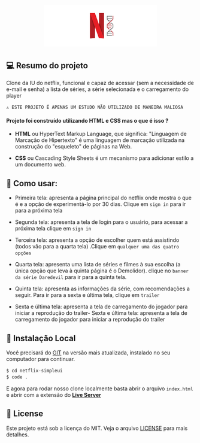 
<h1 align="center">
    <img src="./assets/icon-repo-netflix.png" alt="Netflix Clone by Jhony Walker" width="300px" />
</h1>

## 💻 Resumo do projeto

Clone da IU do netflix, funcional e capaz de acessar (sem a necessidade de e-mail e senha) a lista de séries, a série selecionada e o carregamento do player

```text
⚠ ESTE PROJETO É APENAS UM ESTUDO NÃO UTILIZADO DE MANEIRA MALIOSA
```

#### Projeto foi construído utilizando **HTML** e CSS mas o que é isso ?

- **HTML** ou HyperText Markup Language, que significa: "Linguagem de Marcação de Hipertexto" é uma linguagem de marcação utilizada na construção do "esqueleto" de páginas na Web.

- **CSS** ou Cascading Style Sheets é um mecanismo para adicionar estilo a um documento web.


## :bookmark: Como usar:

 - Primeira tela: apresenta a página principal do netflix onde mostra o que é e a opção de experimentá-lo por 30 dias. Clique em ```sign in``` para ir para a próxima tela

 - Segunda tela: apresenta a tela de login para o usuário, para acessar a próxima tela clique em ```sign in```

 - Terceira tela: apresenta a opção de escolher quem está assistindo (todos vão para a quarta tela) .Clique em   ```qualquer uma das quatro opções```

 - Quarta tela: apresenta uma lista de séries e filmes à sua escolha (a única opção que leva à quinta página é o Demolidor). clique no ```banner da série Daredevil``` para ir para a quinta tela.

 - Quinta tela: apresenta as informações da série, com recomendações a seguir. Para ir para a sexta e última tela, clique em ```trailer```

 - Sexta e última tela: apresenta a tela de carregamento do jogador para iniciar a reprodução do trailer- Sexta e última tela: apresenta a tela de carregamento do jogador para iniciar a reprodução do trailer

## 🔨 Instalação Local

Você precisará do [GIT](https://git-scm.com/) na versão mais atualizada, instalado no seu computador para continuar.

```bash
$ cd netflix-simpleui
$ code .
```

E agora para rodar nosso clone localmente basta abrir o arquivo `index.html` e abrir com a extensão do **[Live Server](https://marketplace.visualstudio.com/items?itemName=ritwickdey.LiveServer)**


## 📖 License

Este projeto está sob a licença do MIT. Veja o arquivo [LICENSE](LICENSE.md) para mais detalhes.
